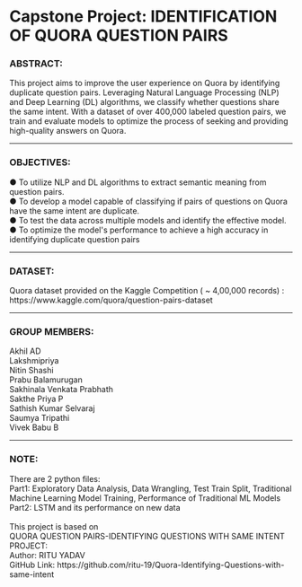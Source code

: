 <h1>Capstone Project: IDENTIFICATION OF QUORA QUESTION PAIRS</h1>

<h3>ABSTRACT:</h3>
This project aims to improve the user experience on Quora by identifying duplicate
question pairs. Leveraging Natural Language Processing (NLP) and Deep Learning (DL)
algorithms, we classify whether questions share the same intent. With a dataset of over
400,000 labeled question pairs, we train and evaluate models to optimize the process of
seeking and providing high-quality answers on Quora.
<hr>
<h3>OBJECTIVES:</h3>
● To utilize NLP and DL algorithms to extract semantic meaning from question pairs.
<br>● To develop a model capable of classifying if pairs of questions on Quora have the same intent are duplicate.
<br>● To test the data across multiple models and identify the effective model.
<br>● To optimize the model's performance to achieve a high accuracy in identifying duplicate question pairs
<hr>
<h3>DATASET:</h3>
Quora dataset provided on the Kaggle Competition ( ~ 4,00,000 records) : 
https://www.kaggle.com/quora/question-pairs-dataset
<hr>
<h3>GROUP MEMBERS:</h3>
Akhil AD
<br>Lakshmipriya
<br>Nitin Shashi
<br>Prabu Balamurugan
<br>Sakhinala Venkata Prabhath
<br>Sakthe Priya P
<br>Sathish Kumar Selvaraj
<br>Saumya Tripathi
<br>Vivek Babu B
<hr>
<h3>NOTE:</h3>
There are 2 python files:
<br>Part1: Exploratory Data Analysis, Data Wrangling, Test Train Split, Traditional Machine Learning Model Training, Performance of Traditional ML Models
<br>Part2: LSTM and its performance on new data
<br>
<br>
This project is based on
<br>QUORA QUESTION PAIRS-IDENTIFYING QUESTIONS WITH SAME INTENT PROJECT:
<br>Author: RITU YADAV
<br>GitHub Link: https://github.com/ritu-19/Quora-Identifying-Questions-with-same-intent
